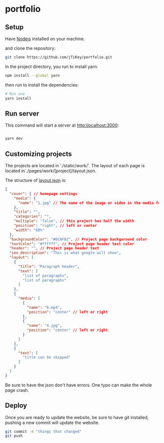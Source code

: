 # portfolio

## Setup

Have [Nodejs](https://nodejs.org/en/download) installed on your machine.

and clone the repository:

```bash
git clone https://github.com/jTiKey/portfolio.git
```

In the project directory, you run to install yarn:

```bash
npm install --global yarn
```

then run  to install the dependencies:


```bash
# Run one
yarn install
````

## Run server

This command will start a server at [http:\\localhost:3000](http:\\localhost:3000):

```bash

yarn dev

```

## Customizing projects

The projects are located in './static/work/'. The layout of each page is located in`./pages/work/[project]/layout.json.

The structure of [layout.json](./static/work/francescas/layout.json) is:

```json
{
  "cover": { // homepage settings
    "media": {
      "name": "1.jpg" // The name of the image or video in the media folder of each project
    },
    "title": "",
    "categories": "",
    "multiple": "false", // this project has half the width
    "position": "right", // left or center
    "width": "60%"
  },
  "backgroundColor": "#6CAF82", // Project page backgaround color
  "textColor": "#ffffff", // Project page header text color
  "header": "", // Project page header text
  "seo_description": "This is what google will show",
  "layout": [
    {
      "title": "Paragraph header",
      "text": [
        "list of paragraphs",
        "list of paragraphs"
      ]
    },
    {
      "media": [
        {
          "name": "6.mp4",
          "position": "center" // left or right
        },
        {
          "name": "4.jpg",
          "position": "center" // left or right
        }
      ]
    },
    {
      "text": [
        "title can be skipped"
      ]
    }
  ]
}
```

Be sure to have the json don't have errors. One typo can make the whole page crash.

## Deploy

Once you are ready to update the website, be sure to have git installed, pushing a new commit will update the website.

```bash
git commit -m "things that changed"
git push
```
